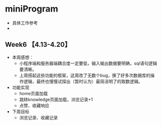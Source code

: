 # miniProgram

- 具体工作参考
- [项目笔记]: notes.md	"项目笔记"

## Week6 【4.13-4.20】

- 本周感想：
  - 小程序端和服务器端耦合度一定要低，输入输出数据要明确，sql语句逻辑要清晰。
  - 上周搭起这些功能的框架，这周改了无数个bug，换了好多次数据库的操作逻辑，最终也慢慢试探出（暂时认为）最简洁明了的取数逻辑。
- 功能实现
  - home页面加载
  - 跳转knowledge页面加载，浏览记录+1
  - 点赞、收藏响应
- 下周目标
  - 浏览记录、收藏记录

